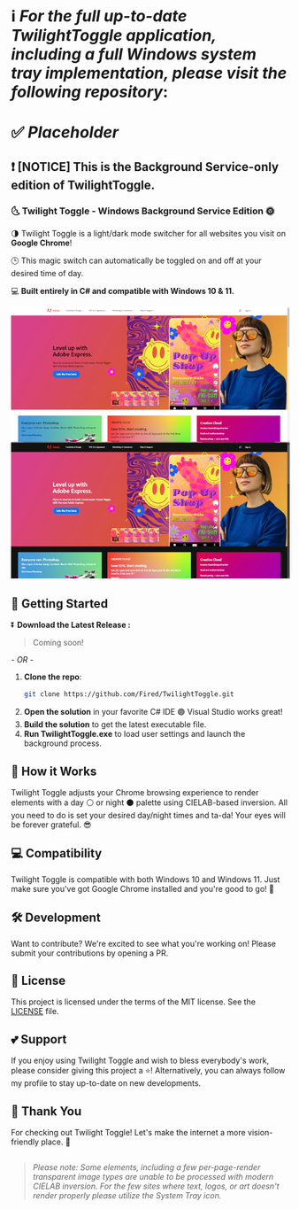 # ℹ️ _For the full up-to-date TwilightToggle application, including a full Windows system tray implementation, please visit the following repository_:
# ✅ *Placeholder*
## ❗ [NOTICE] This is the Background Service-only edition of TwilightToggle. 


### 🌜 Twilight Toggle - Windows Background Service Edition 🌞

🌗 Twilight Toggle is a light/dark mode switcher for all websites you visit on **Google Chrome**! 

🕒 This magic switch can automatically be toggled on and off at your desired time of day.  

💻 **Built entirely in C# and compatible with Windows 10 & 11.**

![TwilightToggleBanner](./assets/example.png)

## 🚀 Getting Started

⏬ **Download the Latest Release :**
>Coming soon!

*- OR -*

1. **Clone the repo**: 
    ```bash
    git clone https://github.com/Fired/TwilightToggle.git
    ```
2. **Open the solution** in your favorite C# IDE 🟣 Visual Studio works great!
3. **Build the solution** to get the latest executable file.
4. **Run TwilightToggle.exe** to load user settings and launch the background process.

## 📃 How it Works

Twilight Toggle adjusts your Chrome browsing experience to render elements with a day ⚪ or night ⚫ palette using CIELAB-based inversion. All you need to do is set your desired day/night times and ta-da! Your eyes will be forever grateful. 😎

## 💻 Compatibility

Twilight Toggle is compatible with both Windows 10 and Windows 11. Just make sure you've got Google Chrome installed and you're good to go! 🚀

## 🛠️ Development

Want to contribute? We're excited to see what you're working on! Please submit your contributions by opening a PR.

## 💼 License

This project is licensed under the terms of the MIT license. See the [LICENSE](LICENSE) file.

## 💕 Support

If you enjoy using Twilight Toggle and wish to bless everybody's work, please consider giving this project a ⭐! Alternatively, you can always follow my profile to stay up-to-date on new developments.

## 🙏 Thank You

For checking out Twilight Toggle! Let's make the internet a more vision-friendly place. 🌆

##
> *Please note: Some elements, including a few per-page-render transparent image types are unable to be processed with modern CIELAB inversion. For the few sites where text, logos, or art doesn't render properly please utilize the System Tray icon.* 
